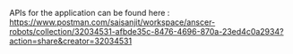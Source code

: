 APIs for the application can be found here : https://www.postman.com/saisanjit/workspace/anscer-robots/collection/32034531-afbde35c-8476-4696-870a-23ed4c0a2934?action=share&creator=32034531
